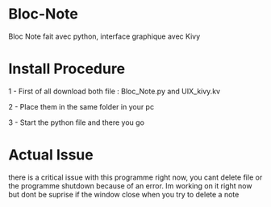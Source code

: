 # Bloc-Note
Bloc Note fait avec python, interface graphique avec Kivy

# Install Procedure
1 - First of all download both file : Bloc_Note.py and UIX_kivy.kv

2 - Place them in the same folder in your pc

3 - Start the python file and there you go

# Actual Issue
there is a critical issue with this programme right now, you cant delete file or the programme shutdown because of an error. Im working on it right now but dont be suprise if the window close when you try to delete a note
